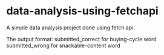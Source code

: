 # data-analysis-using-fetchapi

A simple data analysis project done using fetch api.

The output format:
submitted_correct for buying-cycle word
submitted_wrong for snackable-content word